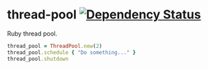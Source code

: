 thread-pool [![Dependency Status](https://gemnasium.com/jamesmoriarty/thread-pool.png)](https://gemnasium.com/jamesmoriarty/thread-pool)
===========

Ruby thread pool.

```ruby
thread_pool = ThreadPool.new(2)
thread_pool.schedule { "Do something..." }
thread_pool.shutdown
```
